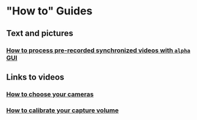 # "How to" Guides  

## Text and pictures
### [How to process pre-recorded synchronized videos with `alpha` GUI]( how_to_process_previously_recorded_videos.md)


## Links to videos
### [How to choose your cameras](https://www.youtube.com/watch?v=GxKmyKdnTy0&t=524s)

### [How to calibrate your capture volume](https://www.youtube.com/watch?v=GxKmyKdnTy0&t=788s)  

 